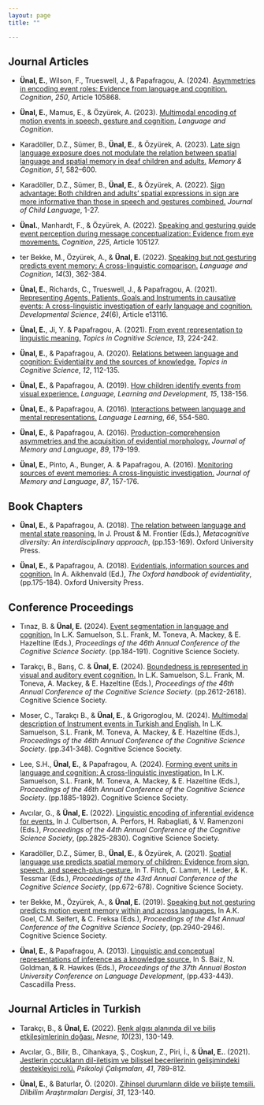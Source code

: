 ```yaml
---
layout: page
title: "" 

---
```


## Journal Articles

* **Ünal, E.**, Wilson, F., Trueswell, J., & Papafragou, A. (2024). [Asymmetries in encoding event roles: Evidence from language and cognition.](/papers/UWTP_COG2024.pdf) *Cognition*, *250*, Article 105868.
  
* **Ünal, E.**, Mamus, E., & Özyürek, A. (2023). [Multimodal encoding of motion events in speech, gesture and cognition.](/papers/UMO2023LC.pdf) *Language and Cognition*.
  
* Karadöller, D.Z., Sümer, B., **Ünal, E.**, & Özyürek, A. (2023). [Late sign language exposure does not modulate the relation between spatial language and spatial memory in deaf children and adults.](/papers/KSUO_2022_MC.pdf) *Memory & Cognition*, *51*, 582–600.

* Karadöller, D.Z., Sümer, B., **Ünal, E.**, & Özyürek, A. (2022). [Sign advantage: Both children and adults’ spatial expressions in sign are more informative than those in speech and gestures combined.](/papers/KSUO_JCL2022.pdf) *Journal of Child Language*, 1-27.

* **Ünal.**, Manhardt, F., & Özyürek, A. (2022). [Speaking and gesturing guide event perception during  message conceptualization: Evidence from eye movements.](/papers/UMO_2022_COGN.pdf) *Cognition*, *225*, Article 105127.

* ter Bekke, M., Özyürek, A., & **Ünal, E.** (2022). [Speaking but not gesturing predicts event memory: A cross-linguistic comparison.](/papers/tBOU_2022_LC.pdf) *Language and Cognition*, *14*(3), 362-384.  

* **Ünal, E.**, Richards, C., Trueswell, J., & Papafragou, A. (2021). [Representing Agents, Patients, Goals and Instruments in causative events: A cross-linguistic investigation of early language and cognition.](/papers/URTP_DevSci_2021.pdf) *Developmental Science*, *24*(6), Article e13116.  

* **Ünal, E.**, Ji, Y. & Papafragou, A. (2021). [From event representation to linguistic meaning.](/papers/UJP-Topics-2021.pdf) *Topics in Cognitive Science*, *13*, 224-242.  

* **Ünal, E.**, & Papafragou, A. (2020). [Relations between language and cognition: Evidentiality and the sources of knowledge.](/papers/UP-2020-Topics.pdf) *Topics in Cognitive Science*, *12*, 112-135.  

* **Ünal, E.**, & Papafragou, A. (2019). [How children identify events from visual experience.](/papers/UP_2019_LLD.pdf) *Language, Learning and Development*, *15*, 138-156.  

* **Ünal, E.**, & Papafragou, A. (2016). [Interactions between language and mental representations.](/papers/UP-2016-LL.pdf) *Language Learning*, *66*, 554-580.  

* **Ünal, E.**, & Papafragou, A. (2016). [Production-comprehension asymmetries and the acquisition of evidential morphology.](/papers/UP_2016JML.pdf) *Journal of Memory and Language*, *89*, 179-199.  

* **Ünal, E.**, Pinto, A., Bunger, A. & Papafragou, A. (2016). [Monitoring sources of event memories: A cross-linguistic investigation.](/papers/UPBP2016JML.pdf) *Journal of Memory and Language*, *87*, 157-176. 

## Book Chapters

* **Ünal, E.**, & Papafragou, A. (2018). [The relation between language and mental state reasoning.](/papers/UP2018-metacogdiv.pdf) In J. Proust & M. Frontier (Eds.), *Metacognitive diversity: An interdisciplinary approach*, (pp.153-169). Oxford University Press.  

* **Ünal, E.**, & Papafragou, A. (2018). [Evidentials, information sources and cognition.](/papers/UP_OHE_2018.pdf) In A. Aikhenvald (Ed.), *The Oxford handbook of evidentiality*, (pp.175-184). Oxford University Press.

## Conference Proceedings
* Tınaz, B. & **Ünal, E.** (2024). [Event segmentation in language and cognition.](/papers/TU_cogsci2024.pdf) In L.K. Samuelson, S.L. Frank, M. Toneva, A. Mackey, & E. Hazeltine (Eds.),  *Proceedings of the 46th Annual Conference of the Cognitive Science Society*. (pp.184-191). Cognitive Science Society.

* Tarakçı, B., Barış, C. & **Ünal, E.** (2024). [Boundedness is represented in visual and auditory event cognition.](/papers/TBU_cogsci2024.pdf) In L.K. Samuelson, S.L. Frank, M. Toneva, A. Mackey, & E. Hazeltine (Eds.), *Proceedings of the 46th Annual Conference of the Cognitive Science Society*. (pp.2612-2618). Cognitive Science Society.

* Moser, C., Tarakçı B., & **Ünal, E.**, & Grigoroglou, M. (2024). [Multimodal description of Instrument events in Turkish and English.](/papers/MTUG_cogsci2024.pdf) In L.K. Samuelson, S.L. Frank, M. Toneva, A. Mackey, & E. Hazeltine (Eds.), *Proceedings of the 46th Annual Conference of the Cognitive Science Society*. (pp.341-348). Cognitive Science Society.

* Lee, S.H., **Ünal, E.**, & Papafragou, A. (2024). [Forming event units in language and cognition: A cross-linguistic investigation.](/papers/LUP_cogsci2024.pdf) In L.K. Samuelson, S.L. Frank, M. Toneva, A. Mackey, & E. Hazeltine (Eds.), *Proceedings of the 46th Annual Conference of the Cognitive Science Society*. (pp.1885-1892). Cognitive Science Society.

* Avcılar, G., & **Ünal, E.** (2022). [Linguistic encoding of inferential evidence for events.](/papers/AU_CogSci_2022.pdf) In J. Culbertson, A. Perfors, H. Rabagliati, & V. Ramenzoni (Eds.), *Proceedings of the 44th Annual Conference of the Cognitive Science Society*, (pp.2825-2830). Cognitive Science Society.

* Karadöller, D.Z., Sümer, B., **Ünal, E.**, & Özyürek, A. (2021). [Spatial language use predicts spatial memory of children: Evidence from sign, speech, and speech-plus-gesture.](/papers/KSUO_CogSci2021.pdf) In T. Fitch, C. Lamm, H. Leder, & K. Tessmar (Eds.), *Proceedings of the 43rd Annual Conference of the Cognitive Science Society*, (pp.672-678). Cognitive Science Society.  

* ter Bekke, M., Özyürek, A., & **Ünal, E.** (2019). [Speaking but not gesturing predicts motion event memory within and across languages.](/papers/terbekkeCS2019.pdf) In A.K. Goel, C.M. Seifert, & C. Freksa (Eds.), *Proceedings of the 41st Annual Conference of the Cognitive Science Society*, (pp.2940-2946). Cognitive Science Society.  

* **Ünal, E.**, & Papafragou, A. (2013). [Linguistic and conceptual representations of inference as a knowledge source.](/papers/UPBUCLD203.pdf) In S. Baiz, N. Goldman, & R. Hawkes (Eds.), *Proceedings of the 37th Annual Boston University Conference on Language Development*, (pp.433-443). Cascadilla Press.  

## Journal Articles in Turkish

* Tarakçı, B., & **Ünal, E.** (2022). [Renk algısı alanında dil ve biliş etkileşimlerinin doğası.](/papers/TU_Nesne_2022.pdf) *Nesne*, *10*(23), 130-149.  

* Avcılar, G., Bilir, B., Cihankaya, Ş., Coşkun, Z., Piri, İ., & **Ünal, E.**. (2021). [Jestlerin çocukların dil-iletişim ve bilişsel becerilerinin gelişimindeki destekleyici rolü.](/papers/ABCCPU_PC_2021.pdf) *Psikoloji Çalışmaları*, *41*, 789-812.  

* **Ünal, E.**, & Baturlar, Ö. (2020). [Zihinsel durumların dilde ve bilişte temsili.](/papers/UB-2020-DAD.pdf) *Dilbilim Araştırmaları Dergisi*, *31*, 123-140.  

